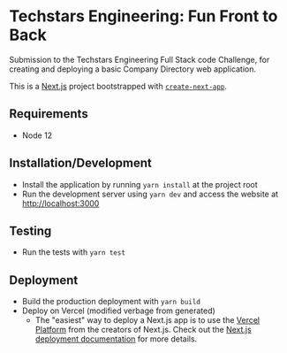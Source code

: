 # Techstars Engineering: Fun Front to Back

Submission to the Techstars Engineering Full Stack code Challenge, for creating and deploying a basic Company Directory web application.

This is a [Next.js](https://nextjs.org/) project bootstrapped with [`create-next-app`](https://github.com/zeit/next.js/tree/canary/packages/create-next-app).

## Requirements

- Node 12

## Installation/Development
- Install the application by running `yarn install` at the project root
- Run the development server using `yarn dev` and access the website at [http://localhost:3000](http://localhost:3000)

## Testing
- Run the tests with `yarn test`

## Deployment
- Build the production deployment with `yarn build`
- Deploy on Vercel (modified verbage from generated)
  - The "easiest" way to deploy a Next.js app is to use the [Vercel Platform](https://vercel.com/import?utm_medium=default-template&filter=next.js&utm_source=create-next-app&utm_campaign=create-next-app-readme) from the creators of Next.js. Check out the [Next.js deployment documentation](https://nextjs.org/docs/deployment) for more details.
